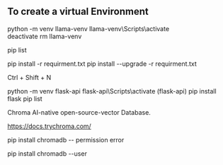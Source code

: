 ## To create a virtual Environment

python -m venv llama-venv
llama-venv\Scripts\activate     
deactivate
rm llama-venv


pip list

pip install -r requirment.txt
pip install --upgrade -r requirment.txt

Ctrl + Shift + N

python -m venv flask-api
flask-api\Scripts\activate
(flask-api) 
pip install flask
pip list

Chroma AI-native open-source-vector Database.

https://docs.trychroma.com/



pip install chromadb -- permission error 

pip install chromadb --user